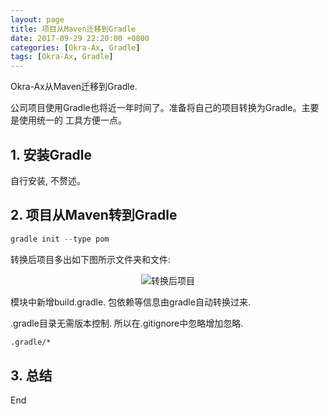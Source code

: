 ```yaml
---
layout: page
title: 项目从Maven迁移到Gradle
date: 2017-09-29 22:20:00 +0800
categories: [Okra-Ax, Gradle]
tags: [Okra-Ax, Gradle]
---
```


Okra-Ax从Maven迁移到Gradle.

 公司项目使用Gradle也将近一年时间了。准备将自己的项目转换为Gradle。主要是使用统一的
工具方便一点。

## 1. 安装Gradle

 自行安装, 不赘述。

## 2. 项目从Maven转到Gradle

```powershell
gradle init --type pom
```

 转换后项目多出如下图所示文件夹和文件:

<div align="center"><img src="{{site.baseurl}}images/{{page.date | date: "%Y-%m"}}/2017-09-29-1.png" alt="转换后项目"/></div>


 模块中新增build.gradle. 包依赖等信息由gradle自动转换过来.

 .gradle目录无需版本控制. 所以在.gitignore中忽略增加忽略.

```bash
.gradle/*
```

## 3. 总结

 End





















